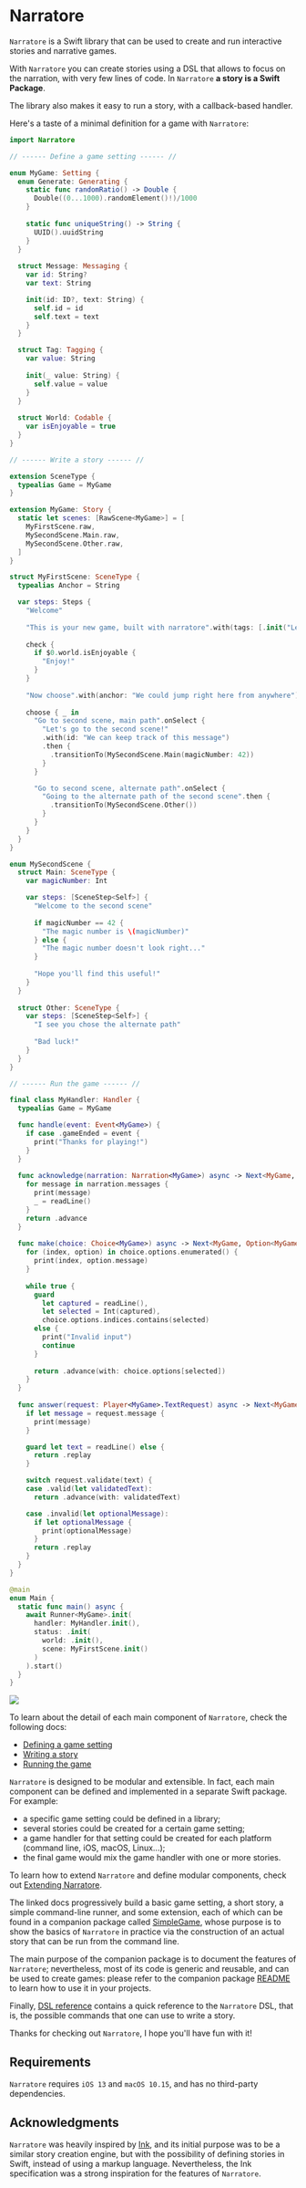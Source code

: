 # Narratore

`Narratore` is a Swift library that can be used to create and run interactive stories and narrative games.

With `Narratore` you can create stories using a DSL that allows to focus on the narration, with very few lines of code. In `Narratore` __a story is a Swift Package__.

The library also makes it easy to run a story, with a callback-based handler.

Here's a taste of a minimal definition for a game with `Narratore`:

```swift
import Narratore

// ------ Define a game setting ------ //

enum MyGame: Setting {
  enum Generate: Generating {
    static func randomRatio() -> Double {
      Double((0...1000).randomElement()!)/1000
    }
    
    static func uniqueString() -> String {
      UUID().uuidString
    }
  }
  
  struct Message: Messaging {
    var id: String?
    var text: String

    init(id: ID?, text: String) {
      self.id = id
      self.text = text
    }
  }

  struct Tag: Tagging {
    var value: String
    
    init(_ value: String) {
      self.value = value
    }
  }
  
  struct World: Codable {
    var isEnjoyable = true
  }
}

// ------ Write a story ------ //

extension SceneType {
  typealias Game = MyGame
}

extension MyGame: Story {
  static let scenes: [RawScene<MyGame>] = [
    MyFirstScene.raw,
    MySecondScene.Main.raw,
    MySecondScene.Other.raw,
  ]
}

struct MyFirstScene: SceneType {
  typealias Anchor = String

  var steps: Steps {
    "Welcome"
    
    "This is your new game, built with narratore".with(tags: [.init("Let's play some sound effect!")])
    
    check {
      if $0.world.isEnjoyable {
        "Enjoy!"
      }
    }
    
    "Now choose".with(anchor: "We could jump right here from anywhere")
    
    choose { _ in
      "Go to second scene, main path".onSelect {
        "Let's go to the second scene!"
        .with(id: "We can keep track of this message")
        .then {
          .transitionTo(MySecondScene.Main(magicNumber: 42))  
        }
      }

      "Go to second scene, alternate path".onSelect {
        "Going to the alternate path of the second scene".then {
          .transitionTo(MySecondScene.Other())
        }
      }
    }
  }
}

enum MySecondScene {      
  struct Main: SceneType {
    var magicNumber: Int

    var steps: [SceneStep<Self>] {
      "Welcome to the second scene"
      
      if magicNumber == 42 {
        "The magic number is \(magicNumber)"
      } else {
        "The magic number doesn't look right..."
      }
      
      "Hope you'll find this useful!"
    }
  }
  
  struct Other: SceneType {
    var steps: [SceneStep<Self>] {
      "I see you chose the alternate path"
      
      "Bad luck!"
    }
  }
}

// ------ Run the game ------ //

final class MyHandler: Handler {
  typealias Game = MyGame

  func handle(event: Event<MyGame>) {
    if case .gameEnded = event {
      print("Thanks for playing!")
    }
  }
  
  func acknowledge(narration: Narration<MyGame>) async -> Next<MyGame, Void> {
    for message in narration.messages {
      print(message)
      _ = readLine()
    }
    return .advance
  }
  
  func make(choice: Choice<MyGame>) async -> Next<MyGame, Option<MyGame>> {
    for (index, option) in choice.options.enumerated() {
      print(index, option.message)
    }
    
    while true {
      guard
        let captured = readLine(),
        let selected = Int(captured),
        choice.options.indices.contains(selected)
      else {
        print("Invalid input")
        continue
      }
      
      return .advance(with: choice.options[selected])
    }
  }
  
  func answer(request: Player<MyGame>.TextRequest) async -> Next<MyGame, Player<MyGame>.ValidatedText> {
    if let message = request.message {
      print(message)
    }

    guard let text = readLine() else {
      return .replay
    }

    switch request.validate(text) {
    case .valid(let validatedText):
      return .advance(with: validatedText)

    case .invalid(let optionalMessage):
      if let optionalMessage {
        print(optionalMessage)
      }
      return .replay
    }
  }
}

@main
enum Main {
  static func main() async {
    await Runner<MyGame>.init(
      handler: MyHandler.init(),
      status: .init(
        world: .init(),
        scene: MyFirstScene.init()
      )
    ).start()
  }
}
```

![](example.gif)

To learn about the detail of each main component of `Narratore`, check the following docs:

- [Defining a game setting](Docs/DEFINING_A_GAME_SETTING.md)
- [Writing a story](Docs/WRITING_A_STORY.md)
- [Running the game](Docs/RUNNING_THE_GAME.md)

`Narratore` is designed to be modular and extensible. In fact, each main component can be defined and implemented in a separate Swift package. For example:

- a specific game setting could be defined in a library;
- several stories could be created for a certain game setting;
- a game handler for that setting could be created for each platform (command line, iOS, macOS, Linux...);
- the final game would mix the game handler with one or more stories.

To learn how to extend `Narratore` and define modular components, check out [Extending Narratore](Docs/EXTENDING_NARRATORE.md).

The linked docs progressively build a basic game setting, a short story, a simple command-line runner, and some extension, each of which can be found in a companion package called [SimpleGame](https://github.com/broomburgo/SimpleGame), whose purpose is to show the basics of `Narratore` in practice via the construction of an actual story that can be run from the command line.

The main purpose of the companion package is to document the features of `Narratore`; nevertheless, most of its code is generic and reusable, and can be used to create games: please refer to the companion package [README](https://github.com/broomburgo/SimpleGame) to learn how to use it in your projects.

Finally, [DSL reference](Docs/DSL_REFERENCE.md) contains a quick reference to the `Narratore` DSL, that is, the possible commands that one can use to write a story.

Thanks for checking out `Narratore`, I hope you'll have fun with it!

## Requirements

`Narratore` requires `iOS 13` and `macOS 10.15`, and has no third-party dependencies.

## Acknowledgments

`Narratore` was heavily inspired by [Ink](https://www.inklestudios.com/ink/), and its initial purpose was to be a similar story creation engine, but with the possibility of defining stories in Swift, instead of using a markup language. Nevertheless, the Ink specification was a strong inspiration for the features of `Narratore`.
